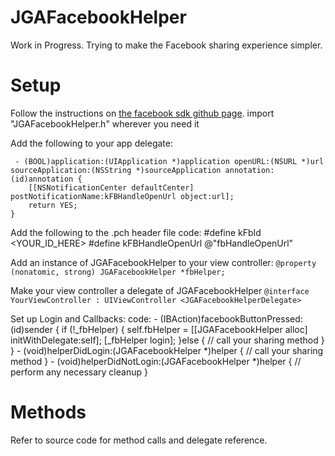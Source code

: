 JGAFacebookHelper
=================

Work in Progress. Trying to make the Facebook sharing experience simpler.


Setup
======
Follow the instructions on [the facebook sdk github page](https://github.com/facebook/facebook-ios-sdk).
import "JGAFacebookHelper.h" wherever you need it

Add the following to your app delegate:

     - (BOOL)application:(UIApplication *)application openURL:(NSURL *)url sourceApplication:(NSString *)sourceApplication annotation:(id)annotation {
        [[NSNotificationCenter defaultCenter] postNotificationName:kFBHandleOpenUrl object:url];
        return YES;
    }

Add the following to the .pch header file
     code:
    #define kFbId <YOUR_ID_HERE>
    #define kFBHandleOpenUrl @"fbHandleOpenUrl" 

Add an instance of JGAFacebookHelper to your view controller:
`@property (nonatomic, strong) JGAFacebookHelper *fbHelper;`

Make your view controller a delegate of JGAFacebookHelper
`@interface YourViewController : UIViewController <JGAFacebookHelperDelegate>`

Set up Login and Callbacks:
    code:
    - (IBAction)facebookButtonPressed:(id)sender
    {
        if (!_fbHelper) {
            self.fbHelper = [[JGAFacebookHelper alloc] initWithDelegate:self];
            [_fbHelper login];
        }else {
            // call your sharing method
        }
    }
    - (void)helperDidLogin:(JGAFacebookHelper *)helper
    {
        // call your sharing method
    }
    - (void)helperDidNotLogin:(JGAFacebookHelper *)helper
    {
        // perform any necessary cleanup
    }


Methods
=======
Refer to source code for method calls and delegate reference.


